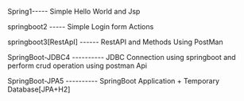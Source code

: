 Spring1----- Simple Hello World and Jsp

springboot2 ----- Simple Login form Actions

springboot3[RestApI] ------ RestAPI and Methods Using PostMan

SpringBoot-JDBC4 ---------- JDBC Connection using springboot and perform crud operation using postman Api

SpringBoot-JPA5  ---------- SpringBoot Application + Temporary Database[JPA+H2]
